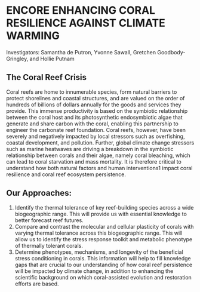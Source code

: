 # ENCORE ENHANCING CORAL RESILIENCE AGAINST CLIMATE WARMING
Investigators: Samantha de Putron, Yvonne Sawall, Gretchen Goodbody-Gringley, and Hollie Putnam

## The Coral Reef Crisis
Coral reefs are home to innumerable species, form natural barriers to protect shorelines and coastal structures, and are valued on the order of hundreds of billions of dollars annually for the goods and services they provide. This immense productivity is based on the symbiotic relationship between the coral host and its photosynthetic endosymbiotic algae that generate and share carbon with the coral, enabling this partnership to engineer the carbonate reef foundation. Coral reefs, however, have been severely and negatively impacted by local stressors such as overfishing, coastal development, and pollution. Further, global climate change stressors such as marine heatwaves are driving a breakdown in the symbiotic relationship between corals and their algae, namely coral bleaching, which can lead to coral starvation and mass mortality. It is therefore critical to understand how both natural factors and human interventions1 impact coral resilience and coral reef ecosystem persistence. 

## Our Approaches:
1) Identify the thermal tolerance of key reef-building species across a wide biogeographic range. This will provide us with essential knowledge to better forecast reef futures.
2) Compare and contrast the molecular and cellular plasticity of corals with varying thermal tolerance across this biogeographic range. This will allow us to identify the stress response toolkit and metabolic phenotype of thermally tolerant corals.
3) Determine phenotypes, mechanisms, and longevity of the beneficial stress conditioning in corals. This information will help to fill knowledge gaps that are crucial to our understanding of how coral reef persistence will be impacted by climate change, in addition to enhancing the scientific background on which coral-assisted evolution and restoration efforts are based.
